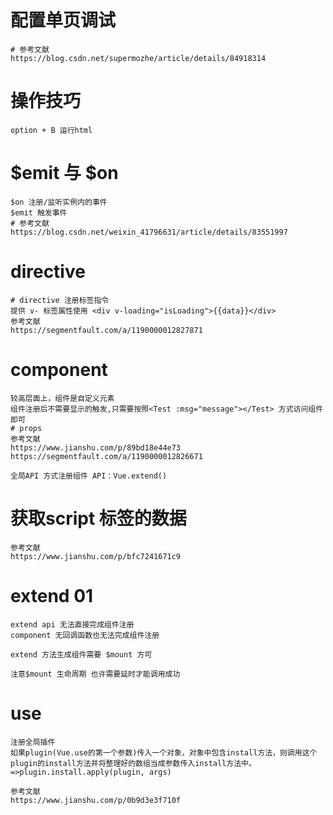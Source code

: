 # 配置单页调试
```
# 参考文献
https://blog.csdn.net/supermozhe/article/details/84918314
```

# 操作技巧
```
option + B 运行html
```
# $emit 与 $on
```
$on 注册/监听实例内的事件
$emit 触发事件
# 参考文献
https://blog.csdn.net/weixin_41796631/article/details/83551997
```
# directive
```
# directive 注册标签指令 
提供 v- 标签属性使用 <div v-loading="isLoading">{{data}}</div>
参考文献
https://segmentfault.com/a/1190000012827871
```
# component
```
较高层面上，组件是自定义元素
组件注册后不需要显示的触发,只需要按照<Test :msg="message"></Test> 方式访问组件即可
# props
参考文献
https://www.jianshu.com/p/89bd18e44e73
https://segmentfault.com/a/1190000012826671

全局API 方式注册组件 API：Vue.extend()
```
# 获取script 标签的数据
```
参考文献
https://www.jianshu.com/p/bfc7241671c9
```
# extend 01
```
extend api 无法直接完成组件注册
component 无回调函数也无法完成组件注册

extend 方法生成组件需要 $mount 方可

注意$mount 生命周期 也许需要延时才能调用成功
```

# use
```
注册全局插件
如果plugin(Vue.use的第一个参数)传入一个对象，对象中包含install方法，则调用这个plugin的install方法并将整理好的数组当成参数传入install方法中。 =>plugin.install.apply(plugin, args)

参考文献
https://www.jianshu.com/p/0b9d3e3f710f
```